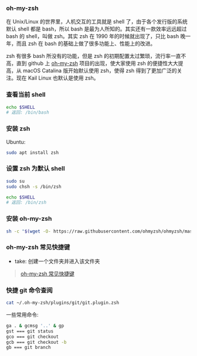 <!--
abbrlink: lsuxkvce
-->

### oh-my-zsh

在 Unix/Linux 的世界里，人机交互的工具就是 shell 了，由于各个发行版的系统默认 shell 都是 bash，所以 bash 是最为人所知的。其实还有一款效率远远超过 bash 的 shell，叫做 zsh。其实 zsh 在 1990 年的时候就出现了，只比 bash 晚一年，而且 zsh 在 bash 的基础上做了很多功能上、性能上的改进。

zsh 有很多 bash 所没有的功能，但是 zsh 的初期配置太过繁琐，流行率一直不高，直到 github 上 [oh-my-zsh](https://github.com/ohmyzsh/ohmyzsh) 项目的出现，使大家使用 zsh 的便捷性大大提高，从 macOS Catalina 版开始默认使用 zsh，使得 zsh 得到了更加广泛的关注。现在 Kail Linux 也默认是使用 zsh。

### 查看当前 shell

```bash
echo $SHELL
# 返回: /bin/bash
```

### 安装 zsh

Ubuntu:

```bash
sudo apt install zsh
```

### 设置 zsh 为默认 shell

```bash
sudo su
sudo chsh -s /bin/zsh

echo $SHELL
# 返回: /bin/zsh
```

### 安装 oh-my-zsh

```bash
sh -c "$(wget -O- https://raw.githubusercontent.com/ohmyzsh/ohmyzsh/master/tools/install.sh)"
```

### oh-my-zsh 常见快捷键

* take: 创建一个文件夹并进入该文件夹

> [oh-my-zsh 常见快捷键](https://github.com/robbyrussell/oh-my-zsh/wiki/Cheatsheet)

### 快捷 git 命令查阅

```bash
cat ~/.oh-my-zsh/plugins/git/git.plugin.zsh
```

一些常用命令:

```bash
ga . & gcmsg '..' & gp
gst === git status
gco === git checkout
gcb === git checkout -b
gb === git branch
```